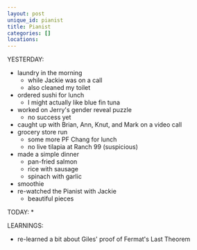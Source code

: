 ```yaml
---
layout: post
unique_id: pianist
title: Pianist
categories: []
locations: 
---
```


YESTERDAY:
* laundry in the morning
  * while Jackie was on a call
  * also cleaned my toilet
* ordered sushi for lunch
  * I might actually like blue fin tuna
* worked on Jerry's gender reveal puzzle
  * no success yet
* caught up with Brian, Ann, Knut, and Mark on a video call
* grocery store run
  * some more PF Chang for lunch
  * no live tilapia at Ranch 99 (suspicious)
* made a simple dinner
  * pan-fried salmon
  * rice with sausage
  * spinach with garlic
* smoothie
* re-watched the Pianist with Jackie
  * beautiful pieces

TODAY:
* 

LEARNINGS:
* re-learned a bit about Giles' proof of Fermat's Last Theorem
